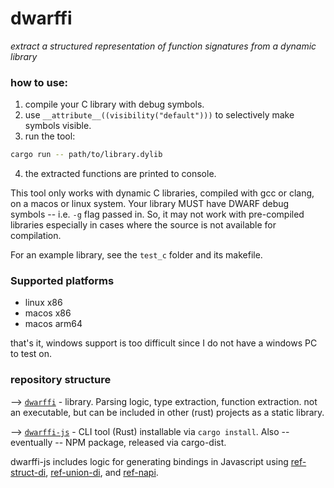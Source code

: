 # dwarffi

*extract a structured representation of function signatures from a dynamic library*

### how to use:

1. compile your C library with debug symbols.
2. use `__attribute__((visibility("default")))` to selectively make symbols visible.
3. run the tool:
```bash
cargo run -- path/to/library.dylib
```
4. the extracted functions are printed to console.

This tool only works with dynamic C libraries, compiled with gcc or clang, on a macos or linux system. Your library MUST have DWARF debug symbols -- i.e. `-g` flag passed in. So, it may not work with pre-compiled libraries especially in cases where the source is not available for compilation.

For an example library, see the `test_c` folder and its makefile.

### Supported platforms

+ linux x86
+ macos x86
+ macos arm64

that's it, windows support is too difficult since I do not have a windows PC to
test on. 

### repository structure

--> [`dwarffi`](./dwarffi) - library. Parsing logic, type extraction, function extraction.
    not an executable, but can be included in other (rust) projects as a static 
    library.
    
--> [`dwarffi-js`](./dwarffi-js) - CLI tool (Rust) installable via `cargo install`. Also -- eventually -- NPM
    package, released via cargo-dist.

dwarffi-js includes logic for generating bindings in Javascript using [ref-struct-di](https://github.com/node-ffi-napi/ref-struct-di), [ref-union-di](https://github.com/node-ffi-napi/ref-union-di), and [ref-napi](https://github.com/node-ffi-napi/ref-napi).
